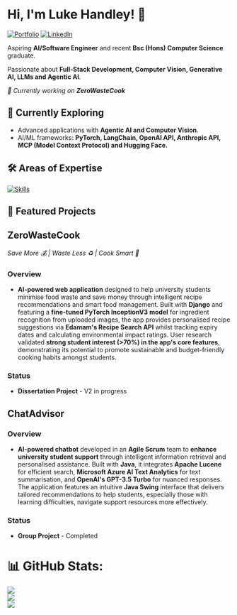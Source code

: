 # Hi, I'm Luke Handley! 👋

<a href="https://lhandley1.github.io/portfolio/" target="_blank"><img src="https://img.shields.io/badge/View_My_Portfolio-4B8BBE?style=for-the-badge&logo=google-chrome&logoColor=white" alt="Portfolio"/></a> <a href="https://www.linkedin.com/in/luke-a-handley/" target="_blank"><img src="https://img.shields.io/badge/LinkedIn-0077B5?style=for-the-badge&logo=linkedin&logoColor=white" alt="LinkedIn"/></a>

Aspiring **AI/Software Engineer** and recent **Bsc (Hons) Computer Science** graduate.

Passionate about **Full-Stack Development, Computer Vision, Generative AI, LLMs and Agentic AI**.

<i>🚀 Currently working on **ZeroWasteCook**</i>

## 🌱 Currently Exploring
* Advanced applications with **Agentic AI and Computer Vision**.
* AI/ML frameworks: **PyTorch, LangChain, OpenAI API, Anthropic API, MCP (Model Context Protocol) and Hugging Face.**

## 🛠️ Areas of Expertise

[![Skills](https://skillicons.dev/icons?i=py,java,js,r,cpp,c,html,css,django,flask,react,sqlite,mysql,pytorch,azure,gcp,vscode,idea,arduino,git&perline=4)](https://skillicons.dev)

## 📂 Featured Projects

## ZeroWasteCook
*Save More 💰 | Waste Less ♻️ | Cook Smart 🍳*
### Overview
* **AI-powered web application** designed to help university students minimise food waste and save money through intelligent recipe recommendations and smart food management. Built with **Django** and featuring a **fine-tuned PyTorch InceptionV3 model** for ingredient recognition from uploaded images, the app provides personalised recipe suggestions via **Edamam's Recipe Search API** whilst tracking expiry dates and calculating environmental impact ratings. User research validated **strong student interest (>70%) in the app's core features**, demonstrating its potential to promote sustainable and budget-friendly cooking habits amongst students.
### Status 
* **Dissertation Project** - V2 in progress

## ChatAdvisor
### Overview
* **AI-powered chatbot** developed in an **Agile Scrum** team to **enhance university student support** through intelligent information retrieval and personalised assistance. Built with **Java**, it integrates **Apache Lucene** for efficient search, **Microsoft Azure AI Text Analytics** for text summarisation, and **OpenAI's GPT-3.5 Turbo** for nuanced responses. The application features an intuitive **Java Swing** interface that delivers tailored recommendations to help students, especially those with learning difficulties, navigate support resources more effectively.
### Status 
* **Group Project** - Completed

# 📊 GitHub Stats:
![](https://github-readme-stats.vercel.app/api?username=lhandley1&theme=dark&hide_border=false&include_all_commits=true&count_private=true)<br/>
![](https://nirzak-streak-stats.vercel.app/?user=lhandley1&theme=dark&hide_border=false)<br/>
![](https://github-readme-stats.vercel.app/api/top-langs/?username=lhandley1&theme=dark&hide_border=false&include_all_commits=true&count_private=true&layout=compact)

<!-- Proudly created with GPRM ( https://gprm.itsvg.in ) -->
